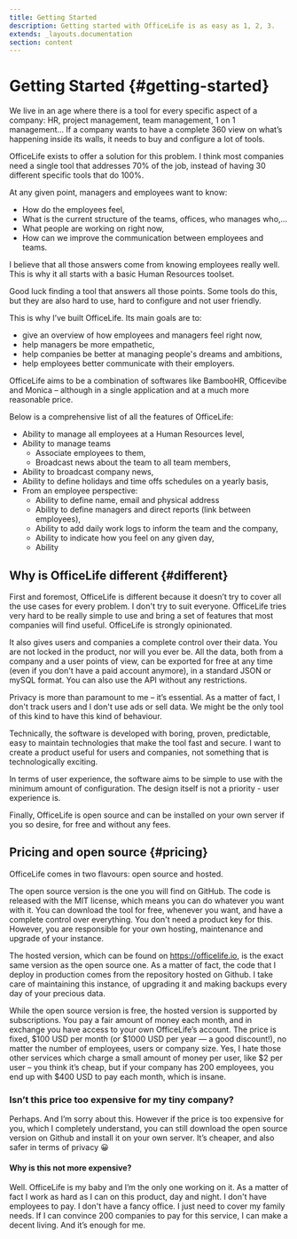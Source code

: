 ```yaml
---
title: Getting Started
description: Getting started with OfficeLife is as easy as 1, 2, 3.
extends: _layouts.documentation
section: content
---
```


# Getting Started {#getting-started}

We live in an age where there is a tool for every specific aspect of a company: HR, project management, team management, 1 on 1 management… If a company wants to have a complete 360 view on what’s happening inside its walls, it needs to buy and configure a lot of tools.

OfficeLife exists to offer a solution for this problem. I think most companies need a single tool that addresses 70% of the job, instead of having 30 different specific tools that do 100%.

At any given point, managers and employees want to know:

* How do the employees feel,
* What is the current structure of the teams, offices, who manages who,…
* What people are working on right now,
* How can we improve the communication between employees and teams.

I believe that all those answers come from knowing employees really well. This is why it all starts with a basic Human Resources toolset.

Good luck finding a tool that answers all those points. Some tools do this, but they are also hard to use, hard to configure and not user friendly.

This is why I’ve built OfficeLife. Its main goals are to:

* give an overview of how employees and managers feel right now,
* help managers be more empathetic,
* help companies be better at managing people's dreams and ambitions,
* help employees better communicate with their employers.

OfficeLife aims to be a combination of softwares like BambooHR, Officevibe and Monica – although in a single application and at a much more reasonable price.

Below is a comprehensive list of all the features of OfficeLife:

* Ability to manage all employees at a Human Resources level,
* Ability to manage teams
    * Associate employees to them,
    * Broadcast news about the team to all team members,
* Ability to broadcast company news,
* Ability to define holidays and time offs schedules on a yearly basis,
* From an employee perspective:
    * Ability to define name, email and physical address
    * Ability to define managers and direct reports (link between employees),
    * Ability to add daily work logs to inform the team and the company,
    * Ability to indicate how you feel on any given day,
    * Ability

## Why is OfficeLife different {#different}

First and foremost, OfficeLife is different because it doesn’t try to cover all the use cases for every problem. I don't try to suit everyone. OfficeLife tries very hard to be really simple to use and bring a set of features that most companies will find useful. OfficeLife is strongly opinionated.

It also gives users and companies a complete control over their data. You are not locked in the product, nor will you ever be. All the data, both from a company and a user points of view, can be exported for free at any time (even if you don't have a paid account anymore), in a standard JSON or mySQL format. You can also use the API without any restrictions.

Privacy is more than paramount to me – it’s essential. As a matter of fact, I don't track users and I don't use ads or sell data. We might be the only tool of this kind to have this kind of behaviour.

Technically, the software is developed with boring, proven, predictable, easy to maintain technologies that make the tool fast and secure. I want to create a product useful for users and companies, not something that is technologically exciting.

In terms of user experience, the software aims to be simple to use with the minimum amount of configuration. The design itself is not a priority - user experience is.

Finally, OfficeLife is open source and can be installed on your own server if you so desire, for free and without any fees.

## Pricing and open source {#pricing}

OfficeLife comes in two flavours: open source and hosted.

The open source version is the one you will find on GitHub. The code is released with the MIT license, which means you can do whatever you want with it. You can download the tool for free, whenever you want, and have a complete control over everything. You don't need a product key for this. However, you are responsible for your own hosting, maintenance and upgrade of your instance.

The hosted version, which can be found on https://officelife.io, is the exact same version as the open source one. As a matter of fact, the code that I deploy in production comes from the repository hosted on Github. I take care of maintaining this instance, of upgrading it and making backups every day of your precious data.

While the open source version is free, the hosted version is supported by subscriptions. You pay a fair amount of money each month, and in exchange you have access to your own OfficeLife’s account. The price is fixed, $100 USD per month (or $1000 USD per year — a good discount!), no matter the number of employees, users or company size. Yes, I hate those other services which charge a small amount of money per user, like $2 per user – you think it’s cheap, but if your company has 200 employees, you end up with $400 USD to pay each month, which is insane.

### Isn’t this price too expensive for my tiny company?

Perhaps. And I’m sorry about this. However if the price is too expensive for you, which I completely understand, you can still download the open source version on Github and install it on your own server. It’s cheaper, and also safer in terms of privacy 😀

#### Why is this not more expensive?

Well. OfficeLife is my baby and I’m the only one working on it. As a matter of fact I work as hard as I can on this product, day and night. I don't have employees to pay. I don't have a fancy office. I just need to cover my family needs. If I can convince 200 companies to pay for this service, I can make a decent living. And it’s enough for me.